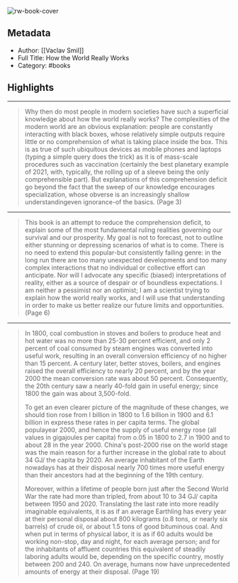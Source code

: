 ![rw-book-cover](https://m.media-amazon.com/images/I/71fbXhtHJhL._SY160.jpg)

## Metadata
- Author: [[Vaclav Smil]]
- Full Title: How the World Really Works
- Category: #books

## Highlights
***

> Why then do most people in modern societies have such a superficial knowledge about how the world really works? The complexities of the modern world are an obvious explanation: people are constantly interacting with black boxes, whose relatively simple outputs require little or no comprehension of what is taking place inside the box. This is as true of such ubiquitous devices as mobile phones and laptops (typing a simple query does the trick) as it is of mass-scale procedures such as vaccination (certainly the best planetary example of 2021, with, typically, the rolling up of a sleeve being the only comprehensible part). But explanations of this comprehension deficit go beyond the fact that the sweep of our knowledge encourages specialization, whose obverse is an increasingly shallow understandingeven ignorance-of the basics. (Page 3)

***

> This book is an attempt to reduce the comprehension deficit, to explain some of the most fundamental ruling realities governing our survival and our prosperity. My goal is not to forecast, not to outline either stunning or depressing scenarios of what is to come. There is no need to extend this popular-but consistently failing genre: in the long run there are too many unexpected developments and too many complex interactions that no individual or collective effort can anticipate. Nor will I advocate any specific (biased) interpretations of reality, either as a source of despair or of boundless expectations. I am neither a pessimist nor an optimist; I am a scientist trying to explain how the world really works, and I will use that understanding in order to make us better realize our future limits and opportunities. (Page 6)

***

> In 1800, coal combustion in stoves and boilers to produce heat and hot water was no more than 25-30 percent efficient, and only 2 percent of coal consumed by steam engines was converted into useful work, resulting in an overall conversion efficiency of no higher than 15 percent. A century later, better stoves, boilers, and engines raised the overall efficiency to nearly 20 percent, and by the year 2000 the mean conversion rate was about 50 percent. Consequently, the 20th century saw a nearly 40-fold gain in useful energy; since 1800 the gain was about 3,500-fold.
>
> To get an even clearer picture of the magnitude of these changes, we should tion rose from I billion in 1800 to 1.6 billion in 1900 and 6.1 billion in express these rates in per capita terms. The global populayear 2000, and hence the supply of useful energy rose (all values in gigajoules per capita) from o.05 in 1800 to 2.7 in 1900 and to about 28 in the year 2000. China's post-2000 rise on the world stage was the main reason for a further increase in the global rate to about 34 GJ/ the capita by 2020. An average inhabitant of the Earth nowadays has at their disposal nearly 700 times more useful energy than their ancestors had at the beginning of the 19th century.
>
> Moreover, within a lifetime of people born just after the Second World War the rate had more than tripled, from about 10 to 34 GJ/ capita between 1950 and 2020. Translating the last rate into more readily imaginable equivalents, it is as if an average Earthling has every year at their personal disposal about 800 kilograms (o.8 tons, or nearly six barrels) of crude oil, or about 1.5 tons of good bituminous coal. And when put in terms of physical labor, it is as if 60 adults would be working non-stop, day and night, for each average person; and for the inhabitants of affluent countries this equivalent of steadily laboring adults would be, depending on the specific country, mostly between 200 and 240. On average, humans now have unprecedented amounts of energy at their disposal. (Page 19)


